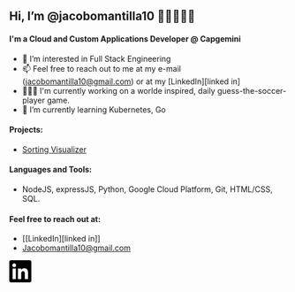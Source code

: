 ## Hi, I’m @jacobomantilla10 👋🏼👨🏽‍💻

#### I'm a Cloud and Custom Applications Developer @ Capgemini

- 👀 I’m interested in Full Stack Engineering
- 📫 Feel free to reach out to me at my e-mail (jacobomantilla10@gmail.com) or at my [LinkedIn][linked in]
- 👨🏽‍🔬 I'm currently working on a worlde inspired, daily guess-the-soccer-player game.
- 🌱 I’m currently learning Kubernetes, Go

#### Projects:
- [Sorting Visualizer](www.google.com)

#### Languages and Tools:
- NodeJS, expressJS, Python, Google Cloud Platform, Git, HTML/CSS, SQL.

#### Feel free to reach out at:
- [[LinkedIn][linked in]]
- Jacobomantilla10@gmail.com
  
[<img alt="linked in" width="40px" src="./linkedin.svg" />](https://www.linkedin.com/in/jacobomantilla/)

<!---
jacobomantilla10/jacobomantilla10 is a ✨ special ✨ repository because its `README.md` (this file) appears on your GitHub profile.
You can click the Preview link to take a look at your changes.
--->
